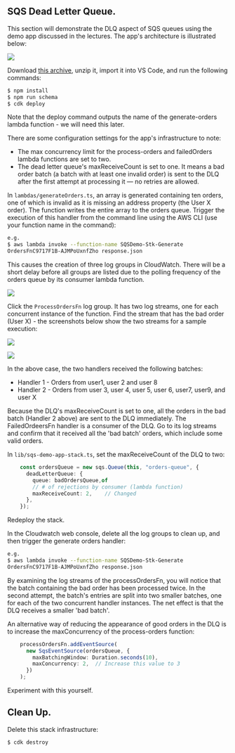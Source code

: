 ## SQS Dead Letter Queue.

This section will demonstrate the DLQ aspect of SQS queues using the demo app discussed in the lectures. The app's architecture is illustrated below:

![][dlqdemo]

Download [this archive][sqsstart], unzip it, import it into VS Code, and run the following commands:

~~~bash
$ npm install
$ npm run schema
$ cdk deploy
~~~
Note that the deploy command outputs the name of the generate-orders lambda function - we will need this later.

There are some configuration settings for the app's infrastructure to note:

+ The max concurrency limit for the process-orders and failedOrders lambda functions are set to two.
+ The dead letter queue's maxReceiveCount is set to one. It means a bad order batch (a batch with at least one invalid order) is sent to the DLQ after the first attempt at processing it — no retries are allowed.

In `lambdas/generateOrders.ts`, an array is generated containing ten orders, one of which is invalid as it is missing an address property (the User X order). The function writes the entire array to the orders queue. Trigger the execution of this handler from the command line using the AWS CLI (use your function name in the command):
~~~bash
e.g. 
$ aws lambda invoke --function-name SQSDemo-Stk-Generate
OrdersFnC9717F1B-AJMPoUxnfZho response.json
~~~

This causes the creation of three log groups in CloudWatch. There will be a short delay before all groups are listed due to the polling frequency of the orders queue by its consumer lambda function. 

![][sqsgroups]

Click the `ProcessOrdersFn` log group. It has two log streams, one for each concurrent instance of the function. Find the stream that has the bad order (User X) - the screenshots below show the  two streams for a sample execution:

![][sqsstream1]

![][sqsstream2]

In the above case, the two handlers received the following batches:

+ Handler 1 - Orders from user1, user 2 and user 8
+ Handler 2 - Orders from user 3, user 4, user 5, user 6, user7, user9, and user X

Because the DLQ's maxReceiveCount is set to one, all the orders in the bad batch (Handler 2 above) are sent to the DLQ immediately. The FailedOrdeersFn handler is a consumer of the DLQ. Go to its log streams and confirm that it received all the 'bad batch' orders, which include some valid orders.

In `lib/sqs-demo-app-stack.ts`, set the maxReceiveCount of the DLQ to two:
~~~ts
    const ordersQueue = new sqs.Queue(this, "orders-queue", {
      deadLetterQueue: {
        queue: badOrdersQueue,of 
        // # of rejections by consumer (lambda function)
        maxReceiveCount: 2,    // Changed
      },
    });
~~~
Redeploy the stack. 

In the Cloudwatch web console, delete all the log groups to clean up, and then trigger the generate orders handler:
 ~~~bash
e.g.
$ aws lambda invoke --function-name SQSDemo-Stk-Generate
OrdersFnC9717F1B-AJMPoUxnfZho response.json
~~~
By examining the log streams of the processOrdersFn, you will notice that the batch containing the bad order has been processed twice. In the second attempt, the batch's entries are split into two smaller batches, one for each of the two concurrent handler instances. The net effect is that the DLQ receives a smaller 'bad batch'. 

An alternative way of reducing the appearance of good orders in the DLQ is to increase the maxConcurrency of the process-orders function:
~~~ts
    processOrdersFn.addEventSource(
      new SqsEventSource(ordersQueue, {
        maxBatchingWindow: Duration.seconds(10),
        maxConcurrency: 2,  // Increase this value to 3
      })
    );
~~~
Experiment with this yourself.

## Clean Up.

Delete this stack infrastructure:
~~~bash
$ cdk destroy
~~~


[sqsstart]: ./img/sqsstart.zip
[dlqdemo]: ./img/dlqdemo.png
[sqsgroups]: ./img/sqsgroups.png
[sqsstream1]: ./img/sqsstream1.png
[sqsstream2]: ./img/sqsstream2.png
